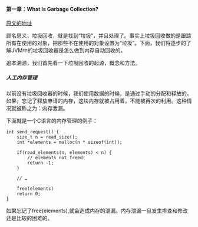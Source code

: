 
#### 第一章：What Is Garbage Collection?

[原文的地址](https://plumbr.eu/handbook/what-is-garbage-collection)    

顾名思义，垃圾回收，就是找到“垃圾”，并且处理了。事实上垃圾回收做的是跟踪所有在使用的对象，把那些不在使用的对象设置为“垃圾”。下面，我们将逐步的了解JVM中的垃圾回收器是怎么做到内存自动回收的。    

追本溯源，我们首先看一下垃圾回收的起源，概念和方法。    

##### 人工内存管理

以前没有垃圾回收器的时候，我们使用数据的时候，是通过手动的分配和释放的。如果，忘记了释放申请的内存，这块内存就被占用着，不能被再次的利用。这种情况就被称之为：内存泄漏。   

下面就是一个C语言的内存管理的例子：     
```
int send_request() {
    size_t n = read_size();
    int *elements = malloc(n * sizeof(int));

    if(read_elements(n, elements) < n) {
        // elements not freed!
        return -1;
    }

    // …

    free(elements)
    return 0;
}
```    
如果忘记了free(elements),就会造成内存的泄漏。内存泄漏一旦发生排查和修改还是比较的困难的。

